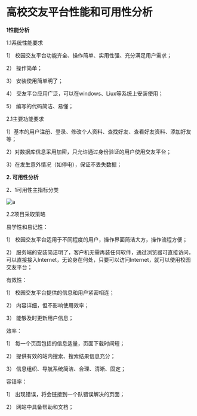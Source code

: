 高校交友平台性能和可用性分析
=============================

**1性能分析**

1.1系统性能要求

1）  校园交友平台功能齐全、操作简单、实用性强、充分满足用户需求；

2）	操作简单；

3）	安装使用简单明了；

4）	交友平台应用广泛，可以在windows、Liux等系统上安装使用；

5）	编写的代码简洁、易懂；

2.1主要功能要求

1）基本的用户注册、登录、修改个人资料、查找好友、查看好友资料、添加好友等；

2）对数据库信息采用加密，只允许通过身份验证的用户使用交友平台；

3）在发生意外情况（如停电），保证不丢失数据；

**2.	可用性分析**

2．1可用性主指标分类

![a](http://ww1.sinaimg.cn/bmiddle/a13a2bc1tw1e648w75jkcj20g609qaca.jpg)

2.2项目采取策略

易学性和易记性：

1）	校园交友平台适用于不同程度的用户，操作界面简洁大方，操作流程方便；

2）	服务端的安装简洁明了，客户机无需再装任何软件，通过浏览器可直接访问，可以直接接入Internet，无论身在何处，只要可以访问Internet，就可以使用校园交友平台；

有效性：

1）	校园交友平台提供的信息和用户紧密相连；

2）	内容详细，但不影响使用效率；

3）	能够及时更新用户信息；

效率：

1）	每一个页面包括的信息适量，页面下载时间短；

2）	提供有效的站内搜索、搜索结果信息充分；

3）	信息组织、导航系统简洁、合理、清晰、固定；

容错率：

1）	出现错误，将会链接到一个队错误解决的页面；

2）	网站中具备帮助和文档；

